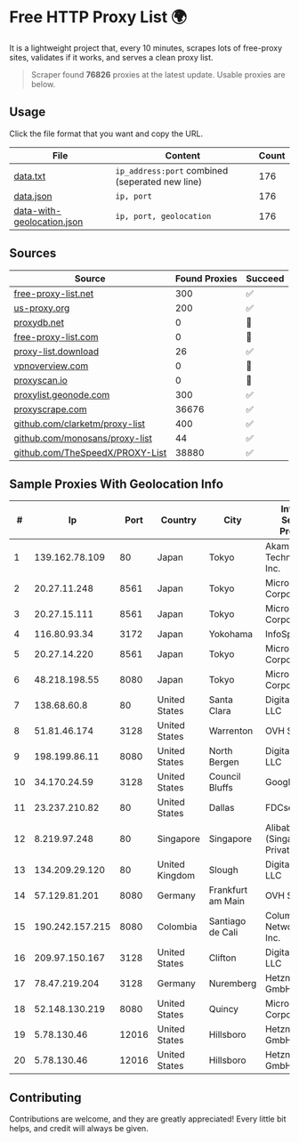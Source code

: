 
# Free HTTP Proxy List 🌍

It is a lightweight project that, every 10 minutes, scrapes lots of free-proxy sites, validates if it works, and serves a clean proxy list.


> Scraper found **76826** proxies at the latest update. Usable proxies are below.

## Usage

Click the file format that you want and copy the URL.


|File|Content|Count|
|----|-------|-----|
|[data.txt](https://raw.githubusercontent.com/themiralay/Proxy-List-World/master/data.txt)|`ip_address:port` combined (seperated new line)|176|
|[data.json](https://raw.githubusercontent.com/themiralay/Proxy-List-World/master/data.json)|`ip, port`|176|
|[data-with-geolocation.json](https://raw.githubusercontent.com/themiralay/Proxy-List-World/master/data-with-geolocation.json)|`ip, port, geolocation`|176|

## Sources

|Source|Found Proxies|Succeed|
|------|-------------|-------|
|[free-proxy-list.net](https://free-proxy-list.net)|300|✅|
|[us-proxy.org](https://www.us-proxy.org)|200|✅|
|[proxydb.net](http://proxydb.net)|0|🚫|
|[free-proxy-list.com](https://free-proxy-list.com/?page=&port=&type%5B%5D=http&type%5B%5D=https&up_time=0&search=Search)|0|🚫|
|[proxy-list.download](https://www.proxy-list.download/HTTP)|26|✅|
|[vpnoverview.com](https://vpnoverview.com/privacy/anonymous-browsing/free-proxy-servers)|0|🚫|
|[proxyscan.io](https://www.proxyscan.io)|0|🚫|
|[proxylist.geonode.com](https://proxylist.geonode.com/api/proxy-list?limit=300&page=1&sort_by=lastChecked&sort_type=desc&protocols=http,https)|300|✅|
|[proxyscrape.com](https://api.proxyscrape.com/v2/?request=displayproxies&protocol=http&timeout=10000&country=all&ssl=all&anonymity=all)|36676|✅|
|[github.com/clarketm/proxy-list](https://raw.githubusercontent.com/clarketm/proxy-list/master/proxy-list-raw.txt)|400|✅|
|[github.com/monosans/proxy-list](https://raw.githubusercontent.com/monosans/proxy-list/main/proxies/http.txt)|44|✅|
|[github.com/TheSpeedX/PROXY-List](https://raw.githubusercontent.com/TheSpeedX/PROXY-List/master/http.txt)|38880|✅|


## Sample Proxies With Geolocation Info

|#|Ip|Port|Country|City|Internet Service Provider|
|-|--|----|-------|----|-------------------------|
|1|139.162.78.109|80|Japan|Tokyo|Akamai Technologies, Inc.|
|2|20.27.11.248|8561|Japan|Tokyo|Microsoft Corporation|
|3|20.27.15.111|8561|Japan|Tokyo|Microsoft Corporation|
|4|116.80.93.34|3172|Japan|Yokohama|InfoSphere|
|5|20.27.14.220|8561|Japan|Tokyo|Microsoft Corporation|
|6|48.218.198.55|8080|Japan|Tokyo|Microsoft Corporation|
|7|138.68.60.8|80|United States|Santa Clara|DigitalOcean, LLC|
|8|51.81.46.174|3128|United States|Warrenton|OVH SAS|
|9|198.199.86.11|8080|United States|North Bergen|DigitalOcean, LLC|
|10|34.170.24.59|3128|United States|Council Bluffs|Google LLC|
|11|23.237.210.82|80|United States|Dallas|FDCservers.net|
|12|8.219.97.248|80|Singapore|Singapore|Alibaba Cloud (Singapore) Private Limited|
|13|134.209.29.120|80|United Kingdom|Slough|DigitalOcean, LLC|
|14|57.129.81.201|8080|Germany|Frankfurt am Main|OVH SAS|
|15|190.242.157.215|8080|Colombia|Santiago de Cali|Columbus Networks USA, Inc.|
|16|209.97.150.167|3128|United States|Clifton|DigitalOcean, LLC|
|17|78.47.219.204|3128|Germany|Nuremberg|Hetzner Online GmbH|
|18|52.148.130.219|8080|United States|Quincy|Microsoft Corporation|
|19|5.78.130.46|12016|United States|Hillsboro|Hetzner Online GmbH|
|20|5.78.130.46|12016|United States|Hillsboro|Hetzner Online GmbH|



## Contributing

Contributions are welcome, and they are greatly appreciated! Every
little bit helps, and credit will always be given.

